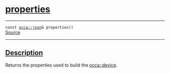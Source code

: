 
<h1 id="properties">
 <a href="#/api/device/properties" class="anchor">
   <span>properties</span>
  </a>
</h1>

<div class="signature">
  <hr>

  
  <div class="definition-container">
    <div class="definition">
      <code><span class="token keyword">const</span> <a href="#/api/json/">occa::json</a>& properties()</code>
      <div class="flex-spacing"></div>
      <a href="https://github.com/libocca/occa/blob/1202d27b/include/occa/core/device.hpp#L280" target="_blank">Source</a>
    </div>
    
  </div>


  <hr>
</div>


<h2 id="description">
 <a href="#/api/device/properties?id=description" class="anchor">
   <span>Description</span>
  </a>
</h2>

Returns the properties used to build the [occa::device](/api/device/).
